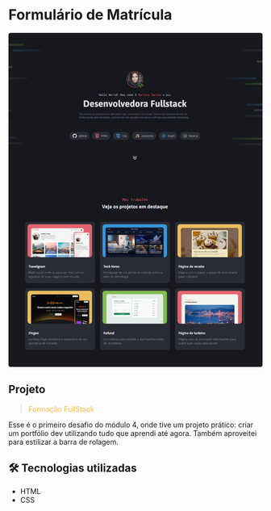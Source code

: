 # Formulário de Matrícula

<div align="center">
    <img src="./.github/print-readme.png" alt="preview">
</div>

## Projeto
> <span style="color: #FEB848;">Formação FullStack</span>

Esse é o primeiro desafio do módulo 4, onde tive um projeto prático: criar um portfólio dev utilizando tudo que aprendi até agora. Também aproveitei para estilizar a barra de rolagem.

## 🛠️ Tecnologias utilizadas

- HTML
- CSS